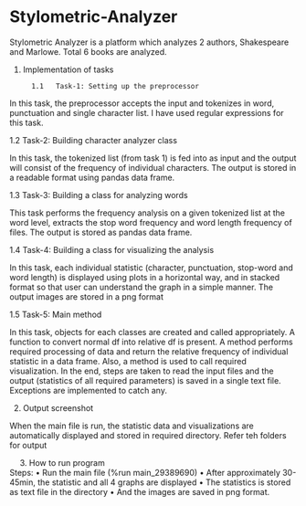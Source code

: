 # Stylometric-Analyzer
Stylometric Analyzer is a platform which analyzes 2 authors, Shakespeare and Marlowe. Total 6 books are analyzed.


1.	Implementation of tasks	

          1.1	Task-1: Setting up the preprocessor

In this task, the preprocessor accepts the input and tokenizes in word, punctuation and single character list. I have used regular expressions for this task. 

1.2	Task-2: Building character analyzer class

In this task, the tokenized list (from task 1) is fed into as input and the output will consist of the frequency of individual characters. The output is stored in a readable format using pandas data frame. 

1.3	Task-3: Building a class for analyzing words

This task performs the frequency analysis on a given tokenized list at the word level, extracts the stop word frequency and word length frequency of files. The output is stored as pandas data frame.

1.4	Task-4: Building a class for visualizing the analysis

In this task, each individual statistic (character, punctuation, stop-word and word length) is displayed using plots in a horizontal way, and in stacked format so that user can understand the graph in a simple manner. The output images are stored in a png format

1.5	Task-5: Main method

In this task, objects for each classes are created and called appropriately. A function to convert normal df into relative df is present. A method performs required processing of data and return the relative frequency of individual statistic in a data frame. Also, a method is used to call required visualization. In the end, steps are taken to read the input files and the output (statistics of all required parameters) is saved in a single text file. Exceptions are implemented to catch any.




2.	Output screenshot	

When the main file is run, the statistic data and visualizations are automatically displayed and stored in required directory. Refer teh folders for output
  
  
3.	How to run program	
Steps:
•	Run the main file (%run main_29389690)
•	After approximately 30-45min, the statistic and all 4 graphs are displayed
•	The statistics is stored as text file in the directory
•	And the images are saved in png format.

